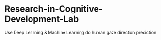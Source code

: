 # Research-in-Cognitive-Development-Lab
Use Deep Learning &amp; Machine Learning do human gaze direction prediction
